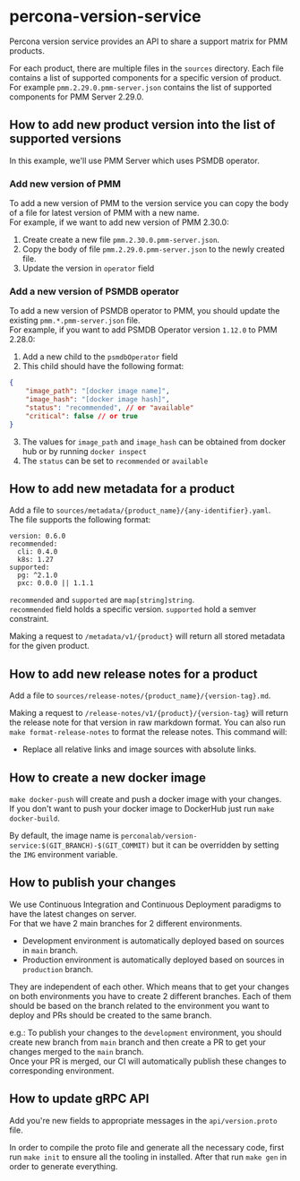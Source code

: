# percona-version-service

Percona version service provides an API to share a support matrix for PMM
products.

For each product, there are multiple files in the `sources` directory. Each file
contains a list of supported components for a specific version of product.  
For example `pmm.2.29.0.pmm-server.json` contains the list of supported
components for PMM Server 2.29.0.


## How to add new product version into the list of supported versions

In this example, we'll use PMM Server which uses PSMDB operator.

### Add new version of PMM
To add a new version of PMM to the version service you can copy the
body of a file for latest version of PMM with a new name.  
For example, if we want to add new version of PMM 2.30.0:
1. Create create a new file `pmm.2.30.0.pmm-server.json`. 
2. Copy the body of file  `pmm.2.29.0.pmm-server.json` to the newly created
   file.
3. Update the version in `operator` field

### Add a new version of PSMDB operator
To add a new version of PSMDB operator to PMM, you should update the existing
`pmm.*.pmm-server.json` file.  
For example, if you want to add PSMDB Operator version `1.12.0` to PMM 2.28.0:
1. Add a new child to the `psmdbOperator` field
2. This child should have the following format:
```json lines
{
    "image_path": "[docker image name]",
    "image_hash": "[docker image hash]",
    "status": "recommended", // or "available"
    "critical": false // or true
}
```
3. The values for `image_path` and `image_hash` can be obtained from docker hub
   or by running `docker inspect`
4. The `status` can be set to `recommended` or `available`


## How to add new metadata for a product
Add a file to `sources/metadata/{product_name}/{any-identifier}.yaml`.  
The file supports the following format:
```
version: 0.6.0
recommended:
  cli: 0.4.0
  k8s: 1.27
supported:
  pg: ^2.1.0
  pxc: 0.0.0 || 1.1.1
```

`recommended` and `supported` are `map[string]string`.  
`recommended` field holds a specific version. `supported` hold a semver constraint.

Making a request to `/metadata/v1/{product}` will return all stored metadata for the given product.
## How to add new release notes for a product
Add a file to `sources/release-notes/{product_name}/{version-tag}.md`.  

Making a request to `/release-notes/v1/{product}/{version-tag}` will return the release note for that version in raw markdown format.
You can also run `make format-release-notes` to format the release notes. This command will:
- Replace all relative links and image sources with absolute links.

## How to create a new docker image
`make docker-push` will create and push a docker image with your changes.  
If you don't want to push your docker image to DockerHub just run `make
docker-build`.  

By default, the image name is
`perconalab/version-service:$(GIT_BRANCH)-$(GIT_COMMIT)` but it can be
overridden by setting the `IMG` environment variable.

## How to publish your changes
We use Continuous Integration and Continuous Deployment paradigms to have the latest changes on server.  
For that we have 2 main branches for 2 different environments.
* Development environment is automatically deployed based on sources in `main` branch.  
* Production environment is automatically deployed based on sources in `production` branch.

They are independent of each other. Which means that to get your changes on both environments you have to create 2 different branches.
Each of them should be based on the branch related to the environment you want to deploy and PRs should be created to the same branch. 

e.g.: To publish your changes to the `development` environment, you should create new branch from `main` branch and then create a PR to get your changes merged to the `main` branch.  
Once your PR is merged, our CI will automatically publish these changes to corresponding environment.

## How to update gRPC API

Add you're new fields to appropriate messages in the `api/version.proto` file.

In order to compile the proto file and generate all the necessary code, first run `make init` to ensure all the tooling in installed. After that run `make gen` in order to generate everything.
